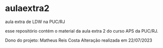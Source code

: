 # aulaextra2
aula extra de LDW na PUC/RJ

esse repositório contém o material da aula extra 2 do curso APS da PUC/RJ.

Dono do projeto: Matheus Reis Costa
Alteração realizada em 22/07/2023